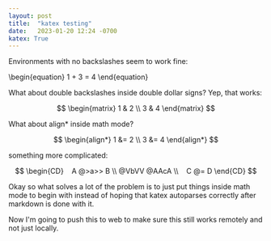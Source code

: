 ```yaml
---
layout: post
title:  "katex testing"
date:   2023-01-20 12:24 -0700
katex: True
---
```

Environments with no backslashes seem to work fine:

\begin{equation} 1 + 3 = 4 \end{equation}

What about double backslashes inside double dollar signs? Yep, that works:

$$ \begin{matrix} 1 & 2 \\ 3 & 4 \end{matrix} $$

What about align* inside math mode?

$$ \begin{align*} 1 &= 2 \\ 3 &= 4 \end{align*} $$

something more complicated:

$$ \begin{CD}
   A @>a>> B \\
@VbVV @AAcA \\
   C @= D
\end{CD} $$

Okay so what solves a lot of the problem is to just put things inside math mode to begin with instead of hoping that katex autoparses correctly after markdown is done with it.

Now I'm going to push this to web to make sure this still works remotely and not just locally.

